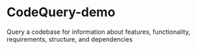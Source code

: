 # CodeQuery-demo
Query a codebase for information about features, functionality, requirements, structure, and dependencies
